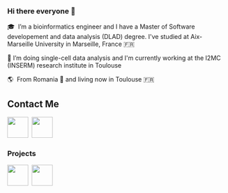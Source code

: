 ### Hi there everyone 👋 

🎓 &nbsp;I’m a bioinformatics engineer and I have a Master of Software developement and data analysis (DLAD) degree. I've studied at Aix-Marseille University in Marseille, France :fr:

🔭 I’m doing single-cell data analysis and I'm currently working at the I2MC (INSERM) research institute in Toulouse 

🌎  &nbsp;From Romania :european_castle:  and living now in Toulouse :fr:

## Contact Me

[<img height="48" src="https://img.icons8.com/fluent/48/000000/github.png"/>](https://github.com/ondina-draia) &nbsp;[<img height="48" src="https://www.saloninfirmier.fr/content/uploads/2018/07/logo-linkedin.png"/>](https://www.linkedin.com/in/tangra-ondina-draia-nicolau-ba0a15176/) &nbsp;

### Projects

[<img height="48" src="https://www.drupal.org/files/issues/2019-12-27/heroku_logo.png"/>](https://morning-lake-27673.herokuapp.com/) &nbsp;[<img height="48" src="https://img2.freepng.fr/20180429/hqq/kisspng-gitlab-logo-source-code-computer-software-continuo-5ae5d671cee191.2444478215250120818474.jpg"/>](https://gitlab.com/ondina-draia/snpsearcher) &nbsp;

<!--
**ondina-draia/ondina-draia** is a ✨ _special_ ✨ repository because its `README.md` (this file) appears on your GitHub profile.

Here are some ideas to get you started:

- 🔭 I’m currently working on ...
- 🌱 I’m currently learning ...
- 👯 I’m looking to collaborate on ...
- 🤔 I’m looking for help with ...
- 💬 Ask me about ...
- 📫 How to reach me: ...
- 😄 Pronouns: ...
- ⚡ Fun fact: ...
-->
